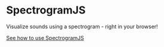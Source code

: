 SpectrogramJS
=============

Visualize sounds using a spectrogram - right in your browser!

[See how to use SpectrogramJS](https://github.com/vlandham/spectrogramJS)
